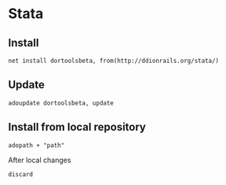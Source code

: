 # Stata

## Install
``` 
net install dortoolsbeta, from(http://ddionrails.org/stata/)
```

## Update
```
adoupdate dortoolsbeta, update
```

## Install from local repository
```
adopath + "path"
```

After local changes
```
discard
```
 
